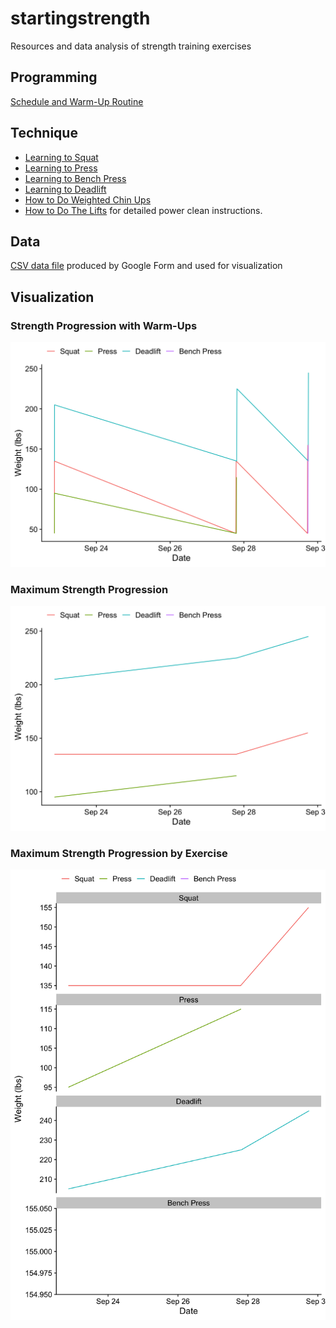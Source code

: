 # startingstrength

Resources and data analysis of strength training exercises


## Programming

[Schedule and Warm-Up Routine](https://docs.google.com/spreadsheets/d/1SyOB_r6XOENmAunPZwkslgBb2Ltgzxn3EmezelEKQ5s/edit?usp=sharing)


## Technique

* [Learning to Squat](https://www.youtube.com/watch?v=nhoikoUEI8U)
* [Learning to Press](https://www.youtube.com/watch?v=8dacy5hjaE8)
* [Learning to Bench Press](https://www.youtube.com/watch?v=rxD321l2svE)
* [Learning to Deadlift](https://www.youtube.com/watch?v=p2OPUi4xGrM)
* [How to Do Weighted Chin Ups](https://www.youtube.com/watch?v=9aA0-FbxK9E)
* [How to Do The Lifts](https://www.youtube.com/playlist?list=PLNhFKPjedRnQ_qs4ID5gl3OoSxZFFZEHJ) for detailed power clean instructions.


## Data

[CSV data file](https://docs.google.com/spreadsheets/d/1F2IPfClwYT3qm4VbRAwbtanyX0AFURBW-uvPVcoMV-8/edit?usp=sharing) produced by Google Form and used for visualization


## Visualization

### Strength Progression with Warm-Ups

![](strength_timeline.png)

### Maximum Strength Progression

![](strength_timeline_max.png)

### Maximum Strength Progression by Exercise

![](strength_timeline_max_facet.png)
